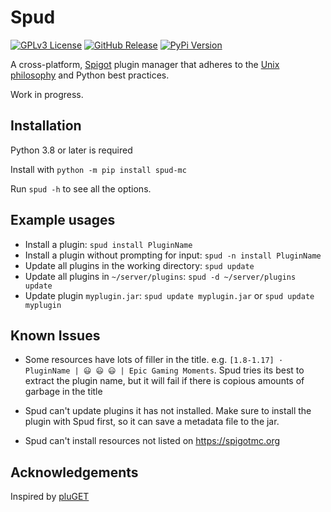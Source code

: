 # Spud
[![GPLv3 License](https://www.gnu.org/graphics/gplv3-88x31.png)](https://www.gnu.org/licenses/gpl-3.0.en.html) [![GitHub Release](https://img.shields.io/github/release/exciteabletom/spud.svg?style=flat)](https://github.com/exciteabletom/spud/releases) [![PyPi Version](https://img.shields.io/pypi/v/spud-mc.svg)](https://pypi.python.org/pypi/spud-mc/)

A cross-platform, [Spigot](https://www.spigotmc.org/) plugin manager that adheres to the
[Unix philosophy](https://en.wikipedia.org/wiki/Unix_philosophy) and Python best practices.

Work in progress.

## Installation
Python 3.8 or later is required

Install with `python -m pip install spud-mc`

Run `spud -h` to see all the options.


## Example usages
- Install a plugin: `spud install PluginName`
- Install a plugin without prompting for input: `spud -n install PluginName`
- Update all plugins in the working directory: `spud update`
- Update all plugins in `~/server/plugins`: `spud -d ~/server/plugins update`
- Update plugin `myplugin.jar`: `spud update myplugin.jar` or `spud update myplugin`

## Known Issues
- Some resources have lots of filler in the title. e.g. `[1.8-1.17] · PluginName |
😃 😃 😃 | Epic Gaming Moments`.
Spud tries its best to extract the plugin name, but it will fail if there is copious amounts of garbage in the title


- Spud can't update plugins it has not installed. Make sure to install the plugin with Spud first, so it can save a metadata file to the jar.


- Spud can't install resources not listed on https://spigotmc.org

## Acknowledgements
Inspired by [pluGET](https://github.com/Neocky/pluGET)
